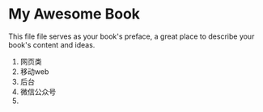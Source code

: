 # My Awesome Book

This file file serves as your book's preface, a great place to describe your book's content and ideas.

1. 网页类
2. 移动web
3. 后台
4. 微信公众号
5. 